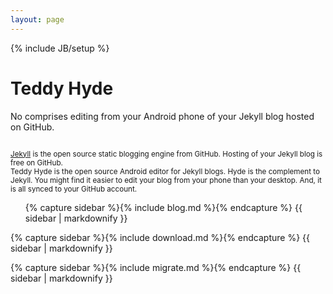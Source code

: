 ```yaml
---
layout: page
---
```

{% include JB/setup %}

<div class="hero-unit">

<h1>Teddy Hyde</h1>

No comprises editing from your Android phone of your Jekyll blog hosted on GitHub.

<small>
<br/>
<a href="https://github.com/mojombo/jekyll">Jekyll</a> is the open source static blogging engine from GitHub. Hosting of your Jekyll blog is free on GitHub. 

<br/>
Teddy Hyde is the open source Android editor for Jekyll blogs. Hyde is the complement to Jekyll. You might find it easier to edit your blog from your phone than your desktop. And, it is all synced to your GitHub account.
</small>

</div>

<div class="row">
<div class="span4">
<ul class="posts">

{% capture sidebar %}{% include blog.md %}{% endcapture %}
{{ sidebar | markdownify }}

</ul>
</div>

<div class="span4">

{% capture sidebar %}{% include download.md %}{% endcapture %}
{{ sidebar | markdownify }}

</div>
<div class="span4">

{% capture sidebar %}{% include migrate.md %}{% endcapture %}
{{ sidebar | markdownify }}

</div>
</div>



